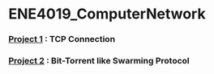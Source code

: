 # ENE4019_ComputerNetwork

### [Project 1](https://github.com/sk3001/ENE4019_ComputerNetwork/blob/main/Project%201/2018007965_%EA%B9%80%EC%82%B0_Assignment1.pdf) : TCP Connection

### [Project 2](https://github.com/sk3001/ENE4019_ComputerNetwork/blob/main/Project%202/BitTorrent/Assignment2_2018007965.pdf) : Bit-Torrent like Swarming Protocol
